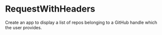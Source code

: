 # RequestWithHeaders
 Create an app to display a list of repos belonging to a GitHub handle which the user provides.
